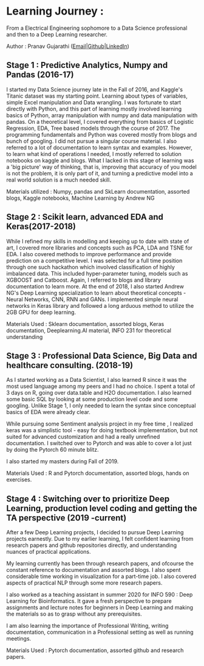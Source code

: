 # Learning Journey :
From a Electrical Engineering sophomore to a Data Science professional and then to a Deep Learning researcher.

Author : Pranav Gujarathi ([Email](pgujarat@iu.edu)|[Github](www.gitub.com/pranavdg1997)|[LinkedIn](www.linkedin.com/in/pranav-gujarathi))

## Stage 1 : Predictive Analytics, Numpy and Pandas (2016-17)

I started my Data Science journey late in the Fall of 2016, and Kaggle&#39;s Titanic dataset was my starting point. Learning about types of variables, simple Excel manipulation and Data wrangling. I was fortunate to start directly with Python, and this part of learning mostly involved learning basics of Python, array manipulation with numpy and data manipulation with pandas. On a theoretical level, I covered everything from basics of Logistic Regression, EDA, Tree based models through the course of 2017. The programming fundamentals and Python was covered mostly from blogs and bunch of googling. I did not pursue a singular course material. I also referred to a lot of documentation to learn syntax and examples. However, to learn what kind of operations I needed, I mostly referred to solution notebooks on kaggle and blogs.
 What I lacked in this stage of learning was a &#39;big picture&#39; way of thinking, that is, improving that accuracy of you model is not the problem, it is only part of it, and turning a predictive model into a real world solution is a much needed skill.

Materials utilized : Numpy, pandas and SkLearn documentation, assorted blogs, Kaggle notebooks, Machine Learning by Andrew NG

## Stage 2 : Scikit learn, advanced EDA and Keras(2017-2018)

While I refined my skills in modelling and keeping up to date with state of art, I covered more libraries and concepts such as PCA, LDA and TSNE for EDA. I also covered methods to improve performance and provide prediction on a competitive level. I was selected for a full time position through one such hackathon which involved classification of highly imbalanced data. This included hyper-parameter tuning, models such as XGBOOST and Catboost. Again, I referred to blogs and library documentation to learn more. At the end of 2018, I also started Andrew NG&#39;s Deep Learning specialization to learn about theoretical concepts - Neural Networks, CNN, RNN and GANs. I implemented simple neural networks in Keras library and followed a long arduous method to utilize the 2GB GPU for deep learning.

Materials Used : Sklearn documentation, assorted blogs, Keras documentation, Deeplearning.AI material, INFO 231 for theoretical understanding

## Stage 3 : Professional Data Science, Big Data and healthcare consulting. (2018-19)

As I started working as a Data Scientist, I also learned R since it was the most used language among my peers and I had no choice. I spent a total of 3 days on R, going over data.table and H2O documentation. I also learned some basic SQL by looking at some production level code and some googling. Unlike Stage 1, I only needed to learn the syntax since conceptual basics of EDA were already clear.

While pursuing some Sentiment analysis project in my free time , I realized keras was a simplistic tool - easy for doing textbook implementation, but not suited for advanced customization and had a really unrefined documentation. I switched over to Pytorch and was able to cover a lot just by doing the Pytorch 60 minute blitz.

I also started my masters during Fall of 2019.

Materials Used : R and Pytorch documentation, assorted blogs, hands on exercises.

## Stage 4 : Switching over to prioritize Deep Learning, production level coding and getting the TA perspective (2019 -current)

After a few Deep Learning projects, I decided to pursue Deep Learning projects earnestly. Due to my earlier learning, I felt confident learning from research papers and github repositories directly, and understanding nuances of practical applications.

My learning currently has been through research papers, and ofcourse the constant reference to documentation and assorted blogs. I also spent considerable time working in visualization for a part-time job. I also covered aspects of practical NLP through some more research papers.

I also worked as a teaching assistant in summer 2020 for INFO 590 : Deep Learning for Bioinformatics. It gave a fresh perspective to prepare assignments and lecture notes for beginners in Deep Learning and making the materials so as to grasp without any prerequisites.

I am also learning the importance of Professional Writing, writing documentation, communication in a Professional setting as well as running meetings.

Materials Used : Pytorch documentation, assorted github and research papers.
